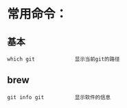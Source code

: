 # 常用命令：

## 基本

```
which git             显示当前git的路径
```


## brew

```
git info git          显示软件的信息
```